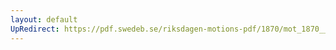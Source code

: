 ```yaml
---
layout: default
UpRedirect: https://pdf.swedeb.se/riksdagen-motions-pdf/1870/mot_1870__ak__00077/mot_1870__ak__00077_001.pdf
---
```

